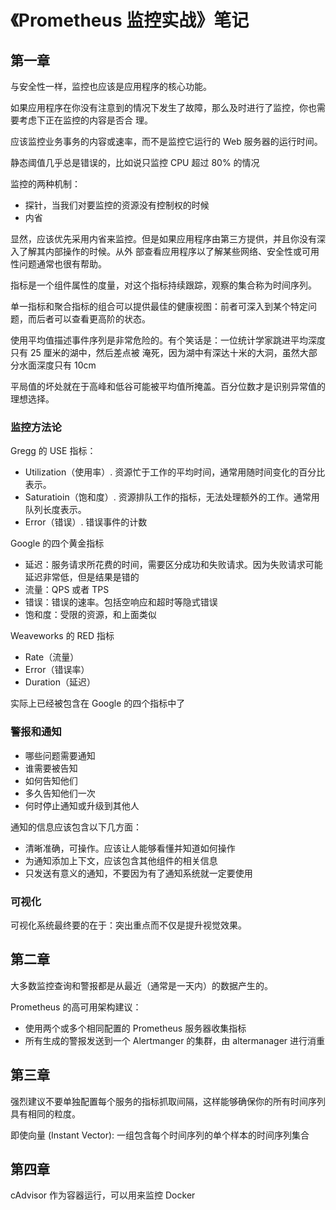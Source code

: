 # 《Prometheus 监控实战》笔记

## 第一章

与安全性一样，监控也应该是应用程序的核心功能。

如果应用程序在你没有注意到的情况下发生了故障，那么及时进行了监控，你也需要考虑下正在监控的内容是否合
理。

应该监控业务事务的内容或速率，而不是监控它运行的 Web 服务器的运行时间。

静态阈值几乎总是错误的，比如说只监控 CPU 超过 80% 的情况

监控的两种机制：

- 探针，当我们对要监控的资源没有控制权的时候
- 内省

显然，应该优先采用内省来监控。但是如果应用程序由第三方提供，并且你没有深入了解其内部操作的时候。从外
部查看应用程序以了解某些网络、安全性或可用性问题通常也很有帮助。

指标是一个组件属性的度量，对这个指标持续跟踪，观察的集合称为时间序列。

单一指标和聚合指标的组合可以提供最佳的健康视图：前者可深入到某个特定问题，而后者可以查看更高阶的状态。

使用平均值描述事件序列是非常危险的。有个笑话是：一位统计学家跳进平均深度只有 25 厘米的湖中，然后差点被
淹死，因为湖中有深达十米的大洞，虽然大部分水面深度只有 10cm

平局值的坏处就在于高峰和低谷可能被平均值所掩盖。百分位数才是识别异常值的理想选择。

### 监控方法论

Gregg 的 USE 指标：

- Utilization（使用率）. 资源忙于工作的平均时间，通常用随时间变化的百分比表示。
- Saturatioin（饱和度）. 资源排队工作的指标，无法处理额外的工作。通常用队列长度表示。
- Error（错误）. 错误事件的计数

Google 的四个黄金指标

- 延迟：服务请求所花费的时间，需要区分成功和失败请求。因为失败请求可能延迟非常低，但是结果是错的
- 流量：QPS 或者 TPS
- 错误：错误的速率。包括空响应和超时等隐式错误
- 饱和度：受限的资源，和上面类似

Weaveworks 的 RED 指标

- Rate（流量）
- Error（错误率）
- Duration（延迟）

实际上已经被包含在 Google 的四个指标中了

### 警报和通知

- 哪些问题需要通知
- 谁需要被告知
- 如何告知他们
- 多久告知他们一次
- 何时停止通知或升级到其他人

通知的信息应该包含以下几方面：

- 清晰准确，可操作。应该让人能够看懂并知道如何操作
- 为通知添加上下文，应该包含其他组件的相关信息
- 只发送有意义的通知，不要因为有了通知系统就一定要使用

### 可视化

可视化系统最终要的在于：突出重点而不仅是提升视觉效果。


## 第二章

大多数监控查询和警报都是从最近（通常是一天内）的数据产生的。

Prometheus 的高可用架构建议：

- 使用两个或多个相同配置的 Prometheus 服务器收集指标
- 所有生成的警报发送到一个 Alertmanger 的集群，由 altermanager 进行消重

## 第三章

强烈建议不要单独配置每个服务的指标抓取间隔，这样能够确保你的所有时间序列具有相同的粒度。

即使向量 (Instant Vector): 一组包含每个时间序列的单个样本的时间序列集合

## 第四章

cAdvisor 作为容器运行，可以用来监控 Docker
